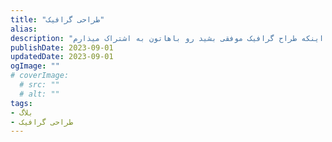 ```yaml
---
title: "طراحی گرافیک"
alias: 
description: "مطالب آموزشی در خصوص اینکه طراح گرافیک موفقی بشید رو باهاتون به اشتراک میذارم."
publishDate: 2023-09-01
updatedDate: 2023-09-01
ogImage: ""
# coverImage: 
  # src: ""
  # alt: ""
tags: 
- بلاگ
- طراحی گرافیک
---
```




